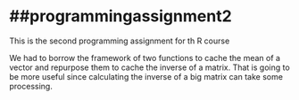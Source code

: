 ##programmingassignment2
======================

This is the second programming assignment for th R course

We had to borrow the framework of two functions to cache the mean of a vector
and repurpose them to cache the inverse of a matrix. That is going to be more
useful since calculating the inverse of a big matrix can take some processing.
